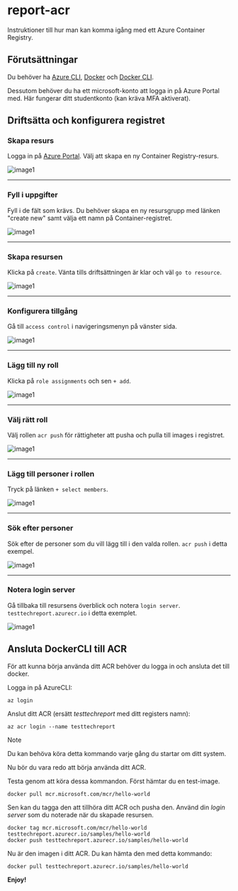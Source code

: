 # report-acr

Instruktioner till hur man kan komma igång med ett Azure Container Registry.

## Förutsättningar

Du behöver ha [Azure CLI](https://learn.microsoft.com/en-us/cli/azure/install-azure-cli), [Docker](https://docs.docker.com/get-docker/) och [Docker CLI](https://docs.docker.com/engine/).

Dessutom behöver du ha ett microsoft-konto att logga in på Azure Portal med. Här fungerar ditt studentkonto (kan kräva MFA aktiverat).

## Driftsätta och konfigurera registret

### Skapa resurs
Logga in på [Azure Portal](https://portal.azure.com/). Välj att skapa en ny Container Registry-resurs.

![image1](/img/fig1.png)

---

### Fyll i uppgifter
Fyll i de fält som krävs. Du behöver skapa en ny resursgrupp med länken "create new" samt välja ett namn på Container-registret.

![image1](/img/fig2.png)

---

### Skapa resursen
Klicka på `create`. Vänta tills driftsättningen är klar och väl `go to resource`.

![image1](/img/fig3.png)

---

### Konfigurera tillgång
Gå till `access control` i navigeringsmenyn på vänster sida.

![image1](/img/fig4.png)

---

### Lägg till ny roll
Klicka på `role assignments` och sen `+ add`.

![image1](/img/fig5.png)

---

### Välj rätt roll
Välj rollen `acr push` för rättigheter att pusha och pulla till images i registret.

![image1](/img/fig6.png)

---

### Lägg till personer i rollen
Tryck på länken `+ select members`.

![image1](/img/fig7.png)

---

### Sök efter personer
Sök efter de personer som du vill lägg till i den valda rollen. `acr push` i detta exempel.

![image1](/img/fig8.png)

---

### Notera login server

Gå tillbaka till resursens överblick och notera `login server`. `testtechreport.azurecr.io` i detta exemplet.

![image1](/img/fig9.png)

## Ansluta DockerCLI till ACR
För att kunna börja använda ditt ACR behöver du logga in och ansluta det till docker.

Logga in på AzureCLI:
```
az login
```

Anslut ditt ACR (ersätt _testtechreport_ med ditt registers namn):
```
az acr login --name testtechreport
```

> [!NOTE]
> Du kan behöva köra detta kommando varje gång du startar om ditt system.

Nu bör du vara redo att börja använda ditt ACR.

Testa genom att köra dessa kommandon. Först hämtar du en test-image.
```
docker pull mcr.microsoft.com/mcr/hello-world
```

Sen kan du tagga den att tillhöra ditt ACR och pusha den. Använd din _login server_ som du noterade när du skapade resursen.
```
docker tag mcr.microsoft.com/mcr/hello-world testtechreport.azurecr.io/samples/hello-world
docker push testtechreport.azurecr.io/samples/hello-world
```

Nu är den imagen i ditt ACR. Du kan hämta den med detta kommando:
```
docker pull testtechreport.azurecr.io/samples/hello-world
```

__Enjoy!__
